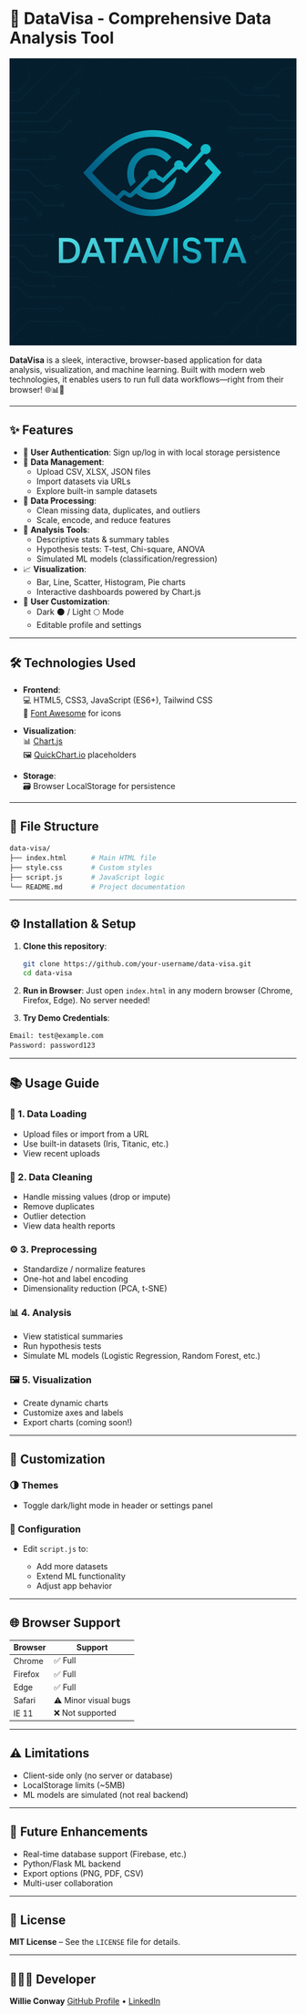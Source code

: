 
# 🚀 DataVisa - Comprehensive Data Analysis Tool

![DataVisa Screenshot](https://github.com/Willie-Conway/DataVista-App/blob/62b22806b37009186f100531f50769ed98517397/assets/DataVista.png)

**DataVisa** is a sleek, interactive, browser-based application for data analysis, visualization, and machine learning. Built with modern web technologies, it enables users to run full data workflows—right from their browser! 🌐📊🧠

---

## ✨ Features

- 🔐 **User Authentication**: Sign up/log in with local storage persistence
- 📁 **Data Management**:
  - Upload CSV, XLSX, JSON files
  - Import datasets via URLs
  - Explore built-in sample datasets
- 🧹 **Data Processing**:
  - Clean missing data, duplicates, and outliers
  - Scale, encode, and reduce features
- 🧪 **Analysis Tools**:
  - Descriptive stats & summary tables
  - Hypothesis tests: T-test, Chi-square, ANOVA
  - Simulated ML models (classification/regression)
- 📈 **Visualization**:
  - Bar, Line, Scatter, Histogram, Pie charts
  - Interactive dashboards powered by Chart.js
- 👤 **User Customization**:
  - Dark 🌑 / Light 🌕 Mode
  - Editable profile and settings

---

## 🛠️ Technologies Used

- **Frontend**:  
  💻 HTML5, CSS3, JavaScript (ES6+), Tailwind CSS  
  🎨 [Font Awesome](https://fontawesome.com/) for icons  

- **Visualization**:  
  📊 [Chart.js](https://www.chartjs.org/)  
  🖼️ [QuickChart.io](https://quickchart.io/) placeholders

- **Storage**:  
  🗃️ Browser LocalStorage for persistence

---

## 📁 File Structure

```bash
data-visa/
├── index.html      # Main HTML file
├── style.css       # Custom styles
├── script.js       # JavaScript logic
└── README.md       # Project documentation

```

---

## ⚙️ Installation & Setup

1. **Clone this repository**:
   ```bash
   git clone https://github.com/your-username/data-visa.git
   cd data-visa
   ```

2. **Run in Browser**:
   Just open `index.html` in any modern browser (Chrome, Firefox, Edge). No server needed!

3. **Try Demo Credentials**:


 ```bash
Email: test@example.com  
Password: password123
 ```

---

## 📚 Usage Guide

### 📂 1. Data Loading

* Upload files or import from a URL
* Use built-in datasets (Iris, Titanic, etc.)
* View recent uploads

### 🧼 2. Data Cleaning

* Handle missing values (drop or impute)
* Remove duplicates
* Outlier detection
* View data health reports

### ⚙️ 3. Preprocessing

* Standardize / normalize features
* One-hot and label encoding
* Dimensionality reduction (PCA, t-SNE)

### 📊 4. Analysis

* View statistical summaries
* Run hypothesis tests
* Simulate ML models (Logistic Regression, Random Forest, etc.)

### 🖼️ 5. Visualization

* Create dynamic charts
* Customize axes and labels
* Export charts (coming soon!)

---

## 🎨 Customization

### 🌗 Themes

* Toggle dark/light mode in header or settings panel

### 🧪 Configuration

* Edit `script.js` to:

  * Add more datasets
  * Extend ML functionality
  * Adjust app behavior

---

## 🌐 Browser Support

| Browser | Support              |
| ------- | -------------------- |
| Chrome  | ✅ Full               |
| Firefox | ✅ Full               |
| Edge    | ✅ Full               |
| Safari  | ⚠️ Minor visual bugs |
| IE 11   | ❌ Not supported      |

---

## ⚠️ Limitations

* Client-side only (no server or database)
* LocalStorage limits (\~5MB)
* ML models are simulated (not real backend)

---

## 🔮 Future Enhancements

* Real-time database support (Firebase, etc.)
* Python/Flask ML backend
* Export options (PNG, PDF, CSV)
* Multi-user collaboration

---

## 📜 License

**MIT License** – See the `LICENSE` file for details.

---

## 👨🏿‍💻 Developer

**Willie Conway**
[GitHub Profile](https://github.com/Willie-Conway) • [LinkedIn](https://linkedin.com/in/willieconway)


